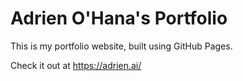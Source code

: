 # Adrien O'Hana's Portfolio

This is my portfolio website, built using GitHub Pages.

Check it out at https://adrien.ai/
